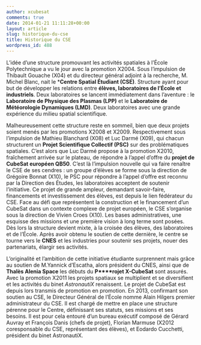 ```yaml
---
author: xcubesat
comments: true
date: 2014-01-21 11:11:28+00:00
layout: article
slug: historique-du-cse
title: Historique du CSE
wordpress_id: 488
---
```


L’idée d’une structure promouvant les activités spatiales à l’École Polytechnique a vu le jour avec la promotion X2004. Sous l’impulsion de Thibault Gouache (X04) et du directeur général adjoint à la recherche, M. Michel Blanc, nait le ***Centre Spatial Étudiant (CSE)**. Structure ayant pour but de développer les relations entre **élèves, laboratoires de l’École et industriels**. Deux laboratoires se lancent immédiatement dans l’aventure : le **Laboratoire de Physique des Plasmas (LPP)** et le **Laboratoire de Météorologie Dynamiques (LMD)**. Deux laboratoires avec une grande expérience du milieu spatial scientifique.




Malheureusement cette structure reste en sommeil, bien que deux projets soient menés par les promotions X2008 et X2009. Respectivement sous l’impulsion de Mathieu Blanchard (X08) et Luc Darmé (X09), qui chacun structurent un **Projet Scientifique Collectif (PSC)** sur des problématiques spatiales. C’est alors que Luc Darmé propose à la promotion X2010, fraîchement arrivée sur le plateau, de répondre à l’appel d’offre du **projet de CubeSat européen QB50**. C’est là l’impulsion nouvelle qui va faire renaître le CSE de ses cendres : un groupe d’élèves se forme sous la direction de Grégoire Bonnat (X10), le PSC pour répondre à l’appel d’offre est reconnu par la Direction des Études, les laboratoires acceptent de soutenir l’initiative. Ce projet de grande ampleur, demandant savoir-faire, financements et investissement des élèves, est depuis le lien fédérateur du CSE. Face au défi que représentent la construction et le financement d’un CubeSat dans un contexte complexe de projet européen, le CSE s’organise sous la direction de Vivien Croes (X10). Les bases administratives, une esquisse des missions et une première vision à long terme sont posées. Dès lors la structure devient mixte, à la croisée des élèves, des laboratoires et de l’École. Après avoir obtenu le soutien de cette dernière, le centre se tourne vers le **CNES** et les industries pour soutenir ses projets, nouer des partenariats, élargir ses activités.




L’originalité et l’ambition de cette initiative étudiante surprennent mais grâce au soutien de M.Yannick d’Escatha, alors président du CNES, ainsi que de **Thalès Alenia Space** les débuts du **P****rojet X-CubeSat** sont assurés. Avec la promotion X2011 les projets spatiaux se multiplient et se diversifient et les activités du binet *AstronautiX* renaissent. Le projet de CubeSat est depuis lors transmis de promotion en promotion. En 2013, confirmant son soutien au CSE, le Directeur Général de l’École nomme Alain Hilgers premier administrateur du CSE. Il est chargé de mettre en place une structure pérenne pour le Centre, définissant ses statuts, ses missions et ses besoins. Il est pour cela entouré d’un bureau exécutif composé de Gérard Auvray et François Danis (chefs de projet), Florian Marmuse (X2012 coresponsable du CSE, représentant des élèves), et Eodardo Cucchetti, président du binet AstronautiX.
